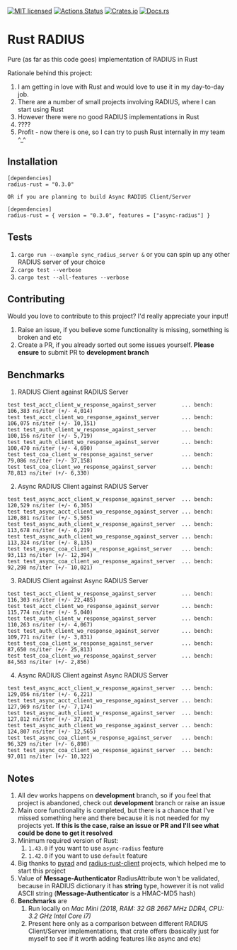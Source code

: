 [![MIT licensed][mit-badge]][mit-url]
[![Actions Status][action-badge]][action-url]
[![Crates.io][crates-badge]][crates-url]
[![Docs.rs][docs-badge]][docs-url]


[action-badge]: https://github.com/MikhailMS/rust-radius/workflows/RustRadius/badge.svg
[action-url]:   https://github.com/MikhailMS/rust-radius/actions
[crates-badge]: https://img.shields.io/crates/v/radius-rust.svg
[crates-url]:   https://crates.io/crates/radius-rust
[docs-badge]:   https://docs.rs/radius-rust/badge.svg
[docs-url]:     https://docs.rs/radius-rust
[mit-badge]:    https://img.shields.io/badge/license-MIT-blue.svg
[mit-url]:      LICENSE


# Rust RADIUS 
Pure (as far as this code goes) implementation of RADIUS in Rust


Rationale behind this project:
1. I am getting in love with Rust and would love to use it in my day-to-day job.
2. There are a number of small projects involving RADIUS, where I can start using Rust
3. However there were no good RADIUS implementations in Rust
4. ????
5. Profit - now there is one, so I can try to push Rust internally in my team ^_^


## Installation
```
[dependencies]
radius-rust = "0.3.0"

OR if you are planning to build Async RADIUS Client/Server

[dependencies]
radius-rust = { version = "0.3.0", features = ["async-radius"] }
```


## Tests
1. `cargo run --example sync_radius_server &` or you can spin up any other RADIUS server of your choice
2. `cargo test --verbose`
2. `cargo test --all-features --verbose`


## Contributing
Would you love to contribute to this project? I'd really appreciate your input!

1. Raise an issue, if you believe some functionality is missing, something is broken and etc
2. Create a PR, if you already sorted out some issues yourself. **Please ensure** to submit PR to **development branch**


## Benchmarks
1. RADIUS Client       against RADIUS Server
```
test test_acct_client_w_response_against_server        ... bench:     106,383 ns/iter (+/- 4,014)
test test_acct_client_wo_response_against_server       ... bench:     106,075 ns/iter (+/- 10,151)
test test_auth_client_w_response_against_server        ... bench:     100,156 ns/iter (+/- 5,719)
test test_auth_client_wo_response_against_server       ... bench:     100,470 ns/iter (+/- 4,690)
test test_coa_client_w_response_against_server         ... bench:      79,086 ns/iter (+/- 37,158)
test test_coa_client_wo_response_against_server        ... bench:      78,813 ns/iter (+/- 6,330)
```
2. Async RADIUS Client against RADIUS Server
```
test test_async_acct_client_w_response_against_server  ... bench:     120,529 ns/iter (+/- 6,305)
test test_async_acct_client_wo_response_against_server ... bench:     120,881 ns/iter (+/- 5,505)
test test_async_auth_client_w_response_against_server  ... bench:     113,678 ns/iter (+/- 6,219)
test test_async_auth_client_wo_response_against_server ... bench:     113,324 ns/iter (+/- 8,135)
test test_async_coa_client_w_response_against_server   ... bench:      93,113 ns/iter (+/- 12,394)
test test_async_coa_client_wo_response_against_server  ... bench:      92,298 ns/iter (+/- 10,021)
```
3. RADIUS Client       against Async RADIUS Server
```
test test_acct_client_w_response_against_server        ... bench:     116,303 ns/iter (+/- 22,485)
test test_acct_client_wo_response_against_server       ... bench:     115,774 ns/iter (+/- 5,040)
test test_auth_client_w_response_against_server        ... bench:     110,263 ns/iter (+/- 4,067)
test test_auth_client_wo_response_against_server       ... bench:     109,771 ns/iter (+/- 3,831)
test test_coa_client_w_response_against_server         ... bench:      87,650 ns/iter (+/- 25,813)
test test_coa_client_wo_response_against_server        ... bench:      84,563 ns/iter (+/- 2,856)
```
4. Async RADIUS Client against Async RADIUS Server
```
test test_async_acct_client_w_response_against_server  ... bench:     129,056 ns/iter (+/- 6,221)
test test_async_acct_client_wo_response_against_server ... bench:     127,969 ns/iter (+/- 7,174)
test test_async_auth_client_w_response_against_server  ... bench:     127,812 ns/iter (+/- 37,821)
test test_async_auth_client_wo_response_against_server ... bench:     124,807 ns/iter (+/- 12,565)
test test_async_coa_client_w_response_against_server   ... bench:      96,329 ns/iter (+/- 6,898)
test test_async_coa_client_wo_response_against_server  ... bench:      97,011 ns/iter (+/- 10,322)
```


## Notes
1. All dev works happens on **development** branch, so if you feel that project is abandoned, check out **development** branch or raise an issue
2. Main core functionality is completed, but there is a chance that I've missed something here and there because it is not needed for my projects yet. **If this is the case, raise an issue or PR and I'll see what could be done to get it resolved**
3. Minimum required version of Rust:
    1. `1.43.0` if you want to use `async-radius` feature
    2. `1.42.0` if you want to use `default`      feature
4. Big thanks to [pyrad](https://github.com/pyradius/pyrad) and [radius-rust-client](https://github.com/athonet-open/rust-radius-client) projects, which helped me to start this project
5. Value of **Message-Authenticator** RadiusAttribute won't be validated, because in RADIUS dictionary it has **string** type, however it is not valid ASCII string (**Message-Authenticator** is a HMAC-MD5 hash)
6. **Benchmarks** are
    1. Run locally on *Mac Mini (2018, RAM: 32 GB 2667 MHz DDR4, CPU: 3.2 GHz Intel Core i7)*
    2. Present here only as a comparison between different RADIUS Client/Server implementations, that crate offers (basically just for myself to see if it worth adding features like async and etc)
